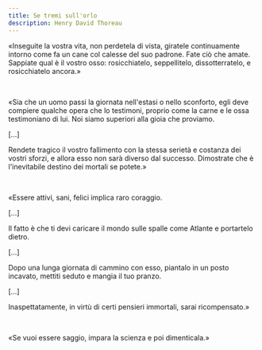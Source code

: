 ```yaml
---
title: Se tremi sull'orlo
description: Henry David Thoreau
---
```

«Inseguite la vostra vita, non perdetela di vista, giratele continuamente intorno come fa un cane col calesse del suo padrone. Fate ciò che amate. Sappiate qual è il vostro osso: rosicchiatelo, seppellitelo, dissotterratelo, e rosicchiatelo ancora.»

&nbsp;

«Sia che un uomo passi la giornata nell'estasi o nello sconforto, egli deve compiere qualche opera che lo testimoni, proprio come la carne e le ossa testimoniano di lui.
Noi siamo superiori alla gioia che proviamo.
&nbsp;

[...]
&nbsp;

Rendete tragico il vostro fallimento con la stessa serietà e costanza dei vostri sforzi, e allora esso non sarà diverso dal successo. Dimostrate che è l'inevitabile destino dei mortali se potete.»

&nbsp;

«Essere attivi, sani, felici implica raro coraggio.
&nbsp;

[...]
&nbsp;

Il fatto è che ti devi caricare il mondo sulle spalle come Atlante e portartelo dietro.
&nbsp;

[...]
&nbsp;

Dopo una lunga giornata di cammino con esso, piantalo in un posto incavato, mettiti seduto e mangia il tuo pranzo.
&nbsp;

[...]
&nbsp;

Inaspettatamente, in virtù di certi pensieri immortali, sarai ricompensato.»

&nbsp;

«Se vuoi essere saggio, impara la scienza e poi dimenticala.»
